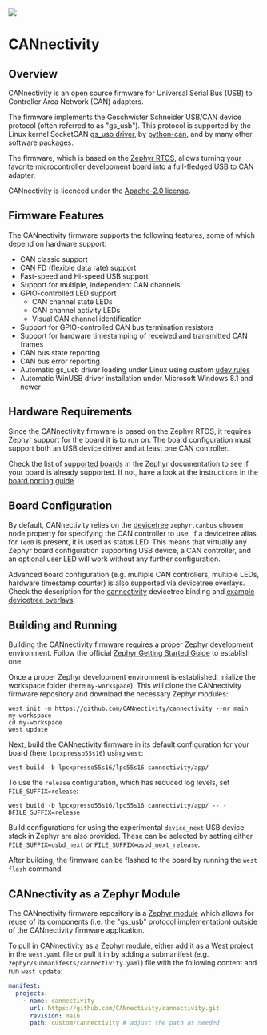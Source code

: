 <a href="https://github.com/cannectivity/cannectivity/actions/workflows/build.yml?query=branch%3Amain">
   <img src="https://github.com/cannectivity/cannectivity/actions/workflows/build.yml/badge.svg?event=push">
</a>

# CANnectivity

## Overview

CANnectivity is an open source firmware for Universal Serial Bus (USB) to Controller Area Network
(CAN) adapters.

The firmware implements the Geschwister Schneider USB/CAN device protocol (often referred to as
"gs_usb").  This protocol is supported by the Linux kernel SocketCAN [gs_usb
driver](https://git.kernel.org/pub/scm/linux/kernel/git/torvalds/linux.git/tree/drivers/net/can/usb/gs_usb.c),
by [python-can](https://python-can.readthedocs.io/en/stable/interfaces/gs_usb.html), and by many
other software packages.

The firmware, which is based on the [Zephyr RTOS](https://www.zephyrproject.org), allows turning
your favorite microcontroller development board into a full-fledged USB to CAN adapter.

CANnectivity is licenced under the [Apache-2.0 license](LICENSE).

## Firmware Features

The CANnectivity firmware supports the following features, some of which depend on hardware support:

- CAN classic support
- CAN FD (flexible data rate) support
- Fast-speed and Hi-speed USB support
- Support for multiple, independent CAN channels
- GPIO-controlled LED support
  - CAN channel state LEDs
  - CAN channel activity LEDs
  - Visual CAN channel identification
- Support for GPIO-controlled CAN bus termination resistors
- Support for hardware timestamping of received and transmitted CAN frames
- CAN bus state reporting
- CAN bus error reporting
- Automatic gs_usb driver loading under Linux using custom [udev rules](99-cannectivity.rules)
- Automatic WinUSB driver installation under Microsoft Windows 8.1 and newer

## Hardware Requirements

Since the CANnectivity firmware is based on the Zephyr RTOS, it requires Zephyr support for the
board it is to run on. The board configuration must support both an USB device driver and at least
one CAN controller.

Check the list of [supported boards](https://docs.zephyrproject.org/latest/boards/index.html) in the
Zephyr documentation to see if your board is already supported. If not, have a look at the
instructions in the [board porting
guide](https://docs.zephyrproject.org/latest/hardware/porting/board_porting.html).

## Board Configuration

By default, CANnectivity relies on the
[devicetree](https://docs.zephyrproject.org/latest/build/dts/index.html) `zephyr,canbus` chosen node
property for specifying the CAN controller to use. If a devicetree alias for `led0` is present, it
is used as status LED. This means that virtually any Zephyr board configuration supporting USB
device, a CAN controller, and an optional user LED will work without any further configuration.

Advanced board configuration (e.g. multiple CAN controllers, multiple LEDs, hardware timestamp
counter) is also supported via devicetree overlays. Check the description for the
[cannectivity](app/dts/bindings/cannectivity.yaml) devicetree binding and [example devicetree
overlays](app/boards).

## Building and Running

Building the CANnectivity firmware requires a proper Zephyr development environment. Follow the
official [Zephyr Getting Started
Guide](https://docs.zephyrproject.org/latest/getting_started/index.html) to establish one.

Once a proper Zephyr development environment is established, inialize the workspace folder (here
`my-workspace`). This will clone the CANnectivity firmware repository and download the necessary
Zephyr modules:

```shell
west init -m https://github.com/CANnectivity/cannectivity --mr main my-workspace
cd my-workspace
west update
```

Next, build the CANnectivity firmware in its default configuration for your board (here
`lpcxpresso55s16`) using `west`:

```shell
west build -b lpcxpresso55s16/lpc55s16 cannectivity/app/
```

To use the `release` configuration, which has reduced log levels, set `FILE_SUFFIX=release`:

```shell
west build -b lpcxpresso55s16/lpc55s16 cannectivity/app/ -- -DFILE_SUFFIX=release
```

Build configurations for using the experimental `device_next` USB device stack in Zephyr are also
provided. These can be selected by setting either `FILE_SUFFIX=usbd_next` or
`FILE_SUFFIX=usbd_next_release`.

After building, the firmware can be flashed to the board by running the `west flash` command.

## CANnectivity as a Zephyr Module

The CANnectivity firmware repository is a [Zephyr
module](https://docs.zephyrproject.org/latest/develop/modules.html) which allows for reuse of its
components (i.e. the "gs_usb" protocol implementation) outside of the CANnectivity firmware
application.

To pull in CANnectivity as a Zephyr module, either add it as a West project in the `west.yaml` file
or pull it in by adding a submanifest (e.g. `zephyr/submanifests/cannectivity.yaml`) file with the
following content and run `west update`:

```yaml
manifest:
  projects:
    - name: cannectivity
      url: https://github.com/CANnectivity/cannectivity.git
      revision: main
      path: custom/cannectivity # adjust the path as needed
```
